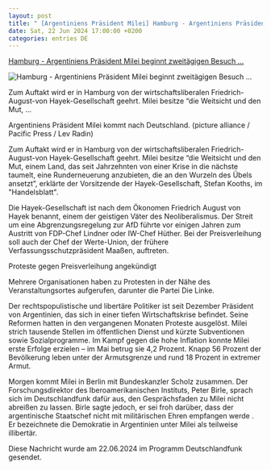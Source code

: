 ```yaml
---
layout: post
title: " [Argentiniens Präsident Milei] Hamburg - Argentiniens Präsident Milei beginnt zweitägigen Besuch ..."
date: Sat, 22 Jun 2024 17:00:00 +0200
categories: entries DE
---
```

[Hamburg - Argentiniens Präsident Milei beginnt zweitägigen Besuch ...](https://www.deutschlandfunk.de/argentiniens-praesident-milei-beginnt-zweitaegigen-besuch-in-deutschland-100.html)

![Hamburg - Argentiniens Präsident Milei beginnt zweitägigen Besuch ...](https://bilder.deutschlandfunk.de/f4/ca/24/bb/f4ca24bb-bd2e-41ca-b219-7cd8a3c86ebf/javier-milei-argentinischer-praesident-100-1920x1080.jpg)

Zum Auftakt wird er in Hamburg von der wirtschaftsliberalen Friedrich-August-von Hayek-Gesellschaft geehrt. Milei besitze “die Weitsicht und den Mut, ...

Argentiniens Präsident Milei kommt nach Deutschland. (picture alliance / Pacific Press / Lev Radin)

Zum Auftakt wird er in Hamburg von der wirtschaftsliberalen Friedrich-August-von Hayek-Gesellschaft geehrt. Milei besitze “die Weitsicht und den Mut, einem Land, das seit Jahrzehnten von einer Krise in die nächste taumelt, eine Runderneuerung anzubieten, die an den Wurzeln des Übels ansetzt”, erklärte der Vorsitzende der Hayek-Gesellschaft, Stefan Kooths, im "Handelsblatt".

Die Hayek-Gesellschaft ist nach dem Ökonomen Friedrich August von Hayek benannt, einem der geistigen Väter des Neoliberalismus. Der Streit um eine Abgrenzungsregelung zur AfD führte vor einigen Jahren zum Austritt von FDP-Chef Lindner oder IW-Chef Hüther. Bei der Preisverleihung soll auch der Chef der Werte-Union, der frühere Verfassungsschutzpräsident Maaßen, auftreten.

Proteste gegen Preisverleihung angekündigt

Mehrere Organisationen haben zu Protesten in der Nähe des Veranstaltungsortes aufgerufen, darunter die Partei Die Linke.

Der rechtspopulistische und libertäre Politiker ist seit Dezember Präsident von Argentinien, das sich in einer tiefen Wirtschaftskrise befindet. Seine Reformen hatten in den vergangenen Monaten Proteste ausgelöst. Milei strich tausende Stellen im öffentlichen Dienst und kürzte Subventionen sowie Sozialprogramme. Im Kampf gegen die hohe Inflation konnte Milei erste Erfolge erzielen – im Mai betrug sie 4,2 Prozent. Knapp 56 Prozent der Bevölkerung leben unter der Armutsgrenze und rund 18 Prozent in extremer Armut.

Morgen kommt Milei in Berlin mit Bundeskanzler Scholz zusammen. Der Forschungsdirektor des Iberoamerikanischen Instituts, Peter Birle, sprach sich im Deutschlandfunk dafür aus, den Gesprächsfaden zu Milei nicht abreißen zu lassen. Birle sagte jedoch, er sei froh darüber, dass der argentinische Staatschef nicht mit militärischen Ehren empfangen werde . Er bezeichnete die Demokratie in Argentinien unter Milei als teilweise illibertär.

Diese Nachricht wurde am 22.06.2024 im Programm Deutschlandfunk gesendet.

